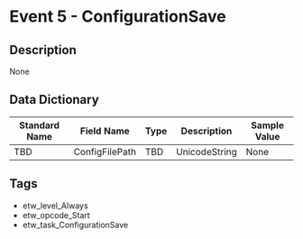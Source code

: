 # Event 5 - ConfigurationSave

## Description
None

## Data Dictionary
|Standard Name|Field Name|Type|Description|Sample Value|
|---|---|---|---|---|
|TBD|ConfigFilePath|TBD|UnicodeString|None|None|

## Tags
* etw_level_Always
* etw_opcode_Start
* etw_task_ConfigurationSave
